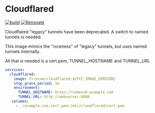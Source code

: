 # Cloudflared

[![build](https://img.shields.io/github/workflow/status/firecow/cloudflared/qa)](https://github.com/firecow/cloudflared/actions)
[![Renovate](https://img.shields.io/badge/renovate-enabled-brightgreen.svg)](https://renovatebot.com)

Cloudflared "legacy" tunnels have been deprecated. A switch to named tunnels is needed.

This image mimics the "niceness" of "legacy" tunnels, but uses named tunnels internally.

All that is needed is a cert.pem, TUNNEL_HOSTNAME and TUNNEL_URL

```yml
services:
  cloudflared:
    image: firecow/cloudflared:${FCF_IMAGE_VERSION}
    stop_grace_period: 1m
    environment:
      TUNNEL_HOSTNAME: https://somesub.example.com
      TUNNEL_URL: http://webserver:8080
   volumes:
     - ./example.com.cert.pem:/etc/cloudflared/cert.pem
``` 
